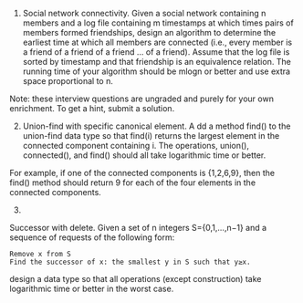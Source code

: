 1. Social network connectivity. Given a social network containing n members and a log file containing m timestamps at 
which times pairs of members formed friendships, 
design an algorithm to determine the earliest time at which all members are connected 
(i.e., every member is a friend of a friend of a friend ... of a friend). 
Assume that the log file is sorted by timestamp and that friendship is an equivalence relation. 
The running time of your algorithm should be mlog⁡n or better and use extra space proportional to n.

Note: these interview questions are ungraded and purely for your own enrichment. To get a hint, submit a solution.

2. Union-find with specific canonical element. A
dd a method find() to the union-find data type so that find(i) returns the largest element in the connected component 
containing i. The operations, union(), connected(), and find() should all take logarithmic time or better.

For example, if one of the connected components is {1,2,6,9}, 
then the find() method should return 9 for each of the four elements in the connected components.

3. 
Successor with delete. Given a set of n integers S={0,1,...,n−1} and a sequence of requests of the following form:

    Remove x from S
    Find the successor of x: the smallest y in S such that y≥x.

design a data type so that all operations (except construction) take logarithmic time or better in the worst case.
